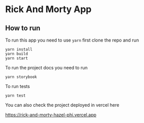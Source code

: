 # Rick And Morty App

## How to run

To run this app you need to use `yarn` first clone the repo and run

```
yarn install
yarn build
yarn start
```

To run the project docs you need to run

```
yarn storybook
```

To run tests

```
yarn test
```

You can also check the project deployed in vercel here

https://rick-and-morty-hazel-phi.vercel.app
